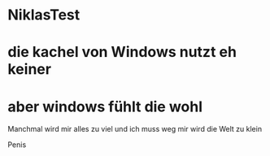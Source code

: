 # NiklasTest

# die kachel von Windows nutzt eh keiner

# aber windows fühlt die wohl

Manchmal wird mir alles zu viel und ich muss weg mir wird die Welt zu klein

Penis

